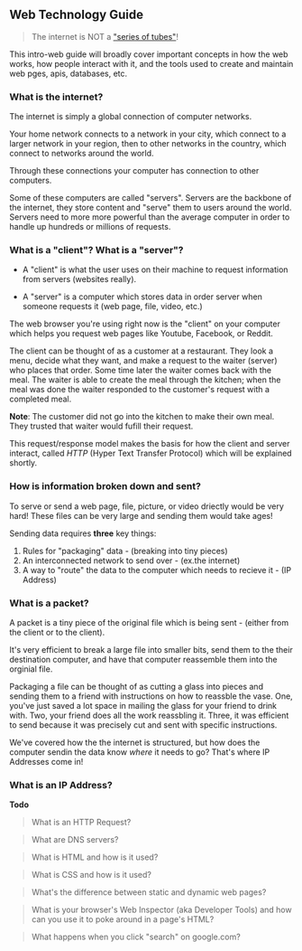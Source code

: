 ## Web Technology Guide

> The internet is NOT a ["series of tubes"](https://www.youtube.com/watch?v=f99PcP0aFNE)! 

This intro-web guide will broadly cover important concepts in how the web works, how people interact with it, and the tools used to create and maintain web pges, apis, databases, etc.

### What is the internet?

The internet is simply a global connection of computer networks.

Your home network connects to a network in your city, which connect to a larger network in your region, then to other networks in the country, which connect to networks around the world.

Through these connections your computer has connection to other computers. 

Some of these computers are called "servers". Servers are the backbone of the internet, they store content and "serve" them to users around the world. Servers need to more more powerful than the average computer in order to handle up hundreds or millions of requests.

### What is a "client"? What is a "server"?

- A "client" is what the user uses on their machine to request information from servers (websites really).

- A "server" is a computer which stores data in order server when someone requests it (web page, file, video, etc.)

The web browser you're using right now is the "client" on your computer which helps you request web pages like Youtube, Facebook, or Reddit.

The client can be thought of as a customer at a restaurant. They look a menu, decide what they want, and make a request to the waiter (server) who places that order. Some time later the waiter comes back with the meal. The waiter is able to create the meal through the kitchen; when the meal was done the waiter responded to the customer's request with a completed meal.

**Note**: The customer did not go into the kitchen to make their own meal. They trusted that waiter would fufill their request.

This request/response model makes the basis for how the client and server interact, called *HTTP* (Hyper Text Transfer Protocol) which will be explained shortly.

### How is information broken down and sent?

To serve or send a web page, file, picture, or video driectly would be very hard! These files can be very large and sending them would take ages!

Sending data requires **three** key things:
  1. Rules for "packaging" data - (breaking into tiny pieces)
  2. An interconnected network to send over - (ex.the internet)
  3. A way to "route" the data to the computer which needs to recieve it - (IP Address)

### What is a packet?

A packet is a tiny piece of the original file which is being sent - (either from the client or to the client).

It's very efficient to break a large file into smaller bits, send them to the their destination computer, and have that computer reassemble them into the orginial file.

Packaging a file can be thought of as cutting a glass into pieces and sending them to a friend with instructions on how to reassble the vase. One, you've just saved a lot space in mailing the glass for your friend to drink with. Two, your friend does all the work reassbling it. Three, it was efficient to send because it was precisely cut and sent with specific instructions.

We've covered how the the internet is structured, but how does the computer sendin the data know *where* it needs to go? That's where IP Addresses come in!

### What is an IP Address?


**Todo**

> What is an HTTP Request?

> What are DNS servers?

> What is HTML and how is it used?

> What is CSS and how is it used?

> What's the difference between static and dynamic web pages?

> What is your browser's Web Inspector (aka Developer Tools) and how can you use it to poke around in a page's HTML?

> What happens when you click "search" on google.com?



